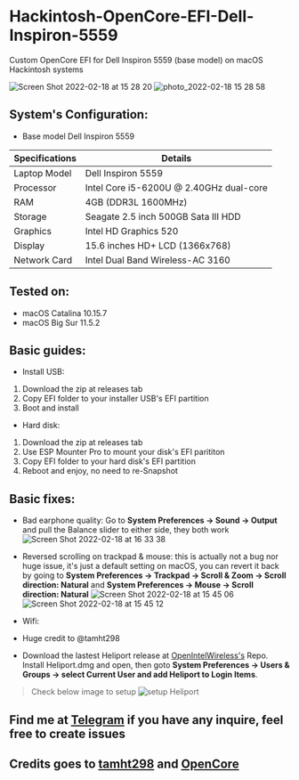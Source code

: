 # Hackintosh-OpenCore-EFI-Dell-Inspiron-5559
Custom OpenCore EFI for Dell Inspiron 5559 (base model) on macOS Hackintosh systems

![Screen Shot 2022-02-18 at 15 28 20](https://user-images.githubusercontent.com/75196272/154646301-181262ed-78aa-48ab-8f8a-5c60d07bce27.png)
![photo_2022-02-18 15 28 58](https://user-images.githubusercontent.com/75196272/154646414-4ca46e85-953d-46ec-8cfb-e5b10a0dadef.jpeg)

## System's Configuration:
* Base model Dell Inspiron 5559

| Specifications | Details                                                         |
| -------------- | --------------------------------------------------------------- |
| Laptop Model   | Dell Inspiron 5559                                              |
| Processor      | Intel Core i5-6200U @ 2.40GHz dual-core                         |
| RAM            | 4GB (DDR3L 1600MHz)                                 |
| Storage        | Seagate 2.5 inch 500GB Sata III HDD                      |
| Graphics       | Intel HD Graphics 520                                           |
| Display        | 15.6 inches HD+ LCD (1366x768)                       |
| Network Card   | Intel Dual Band Wireless-AC 3160 |

## Tested on:
* macOS Catalina 10.15.7
* macOS Big Sur 11.5.2

## Basic guides:
- Install USB:
1. Download the zip at releases tab
2. Copy EFI folder to your installer USB's EFI partition
3. Boot and install
- Hard disk:
1. Download the zip at releases tab
2. Use ESP Mounter Pro to mount your disk's EFI parititon
3. Copy EFI folder to your hard disk's EFI partition
4. Reboot and enjoy, no need to re-Snapshot

## Basic fixes:
* Bad earphone quality: Go to **System Preferences -> Sound -> Output** and pull the Balance slider to either side, they both work
![Screen Shot 2022-02-18 at 16 33 38](https://user-images.githubusercontent.com/75196272/154656844-c3162ed0-a6dd-4246-b29b-d80845b782b2.png)

* Reversed scrolling on trackpad & mouse: this is actually not a bug nor huge issue, it's just a default setting on macOS, you can revert it back by going to **System Preferences -> Trackpad -> Scroll & Zoom -> Scroll direction: Natural** and **System Preferences -> Mouse -> Scroll direction: Natural**
![Screen Shot 2022-02-18 at 15 45 06](https://user-images.githubusercontent.com/75196272/154649088-7de7dbbc-3589-4d20-bceb-5c1977a6098f.png)
![Screen Shot 2022-02-18 at 15 45 12](https://user-images.githubusercontent.com/75196272/154649164-404cf4af-f34b-4727-8392-771332847be2.png)


* Wifi:
* Huge credit to @tamht298
- Download the lastest Heliport release at [OpenIntelWireless's](https://github.com/OpenIntelWireless/HeliPort/releases) Repo. Install Heliport.dmg and open, then goto **System Preferences -> Users & Groups -> select Current User and add Heliport to Login Items**.
> Check below image to setup
![setup Heliport](https://i.imgur.com/cqNczip.png)

## Find me at [Telegram](https://t.me/ping2109official) if you have any inquire, feel free to create issues
## Credits goes to [tamht298](https://github.com/tamht298) and [OpenCore](https://dortania.github.io/OpenCore-Install-Guide)

